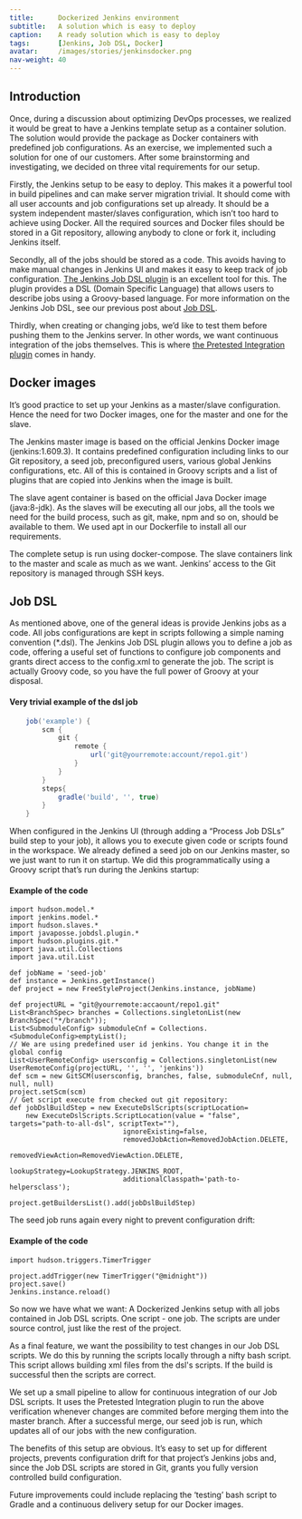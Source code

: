 ```yaml
---
title:      Dockerized Jenkins environment
subtitle:   A solution which is easy to deploy
caption:    A ready solution which is easy to deploy
tags:       [Jenkins, Job DSL, Docker]
avatar:     /images/stories/jenkinsdocker.png
nav-weight: 40
---
```


## Introduction

Once, during a discussion about optimizing DevOps processes, we realized it would be great to have a Jenkins template setup as a container solution. The solution would provide the package as Docker containers with predefined job configurations. As an exercise, we implemented such a solution for one of our customers. After some brainstorming and investigating, we decided on three vital requirements for our setup.

<!--break-->

Firstly, the Jenkins setup to be easy to deploy.
This makes it a powerful tool in build pipelines and can make server migration trivial. It should come with all user accounts and job configurations set up already. It should be a system independent master/slaves configuration, which isn’t too hard to achieve using Docker. All the required sources and Docker files should be stored in a Git repository, allowing anybody to clone or fork it, including Jenkins itself.

Secondly, all of the jobs should be stored as a code.
This avoids having to make manual changes in Jenkins UI and makes it easy to keep track of job configuration. [The Jenkins Job DSL plugin](https://wiki.jenkins-ci.org/display/JENKINS/Job+DSL+Plugin) is an excellent tool for this. The plugin provides a DSL (Domain Specific Language) that allows users to describe jobs using a Groovy-based language. For more information on the Jenkins Job DSL, see our previous post about [Job DSL](http://www.praqma.com/stories/delving-into-job-dsl/).

Thirdly, when  creating or changing jobs, we’d like to test them before pushing them to the Jenkins server. In other words, we want continuous integration of the jobs themselves. This is where [the Pretested Integration plugin](https://wiki.jenkins-ci.org/display/JENKINS/Pretested+Integration+Plugin) comes in handy.

## Docker images

It’s good practice to set up your Jenkins as a master/slave configuration. Hence the need for two Docker images, one for the master and one for the slave.

The Jenkins master image is based on the official Jenkins Docker image (jenkins:1.609.3).
It contains predefined configuration including links to our Git repository, a seed job, preconfigured users, various global Jenkins configurations, etc. All of this is contained in Groovy scripts and a list of plugins that are copied into Jenkins when the image is built.

The slave agent container is based on the official Java Docker image (java:8-jdk).
As the slaves will be executing all our jobs, all the tools we need for the build process, such as git, make, npm and so on, should be available to them. We used apt in our Dockerfile to install all our requirements.

The complete setup is run using docker-compose. The slave containers link to the master and scale as much as we want. Jenkins’ access to the Git repository is managed through SSH keys.

## Job DSL

As mentioned above, one of the general ideas is provide Jenkins jobs as a code. All jobs configurations are kept in scripts following a simple naming convention (*.dsl). The Jenkins Job DSL plugin allows you to define a job as code, offering a useful set of functions to configure job components and grants direct access to the config.xml to generate the job. The script is actually Groovy code, so you have the full power of Groovy at your disposal.

#### Very trivial example of the dsl job
``` groovy
	job('example') {
		scm {
			git {
				remote {
					url('git@yourremote:account/repo1.git')
				}
			}
		}
		steps{
			gradle('build', '', true)
		}
	}
```

When configured in the Jenkins UI (through adding a “Process Job DSLs” build step to your job), it allows you to execute given code or scripts found in the workspace. We already defined a seed job on our Jenkins master, so we just want to run it on startup. We did this programmatically using a Groovy script that’s run during the Jenkins startup:

#### Example of the code

	import hudson.model.*
	import jenkins.model.*
	import hudson.slaves.*
	import javaposse.jobdsl.plugin.*
	import hudson.plugins.git.*
	import java.util.Collections
	import java.util.List

	def jobName = 'seed-job'
	def instance = Jenkins.getInstance()
	def project = new FreeStyleProject(Jenkins.instance, jobName)

	def projectURL = "git@yourremote:accaount/repo1.git"
	List<BranchSpec> branches = Collections.singletonList(new BranchSpec("*/branch"));
	List<SubmoduleConfig> submoduleCnf = Collections.<SubmoduleConfig>emptyList();
	// We are using predefined user id jenkins. You change it in the global config
	List<UserRemoteConfig> usersconfig = Collections.singletonList(new UserRemoteConfig(projectURL, '', '', 'jenkins'))
	def scm = new GitSCM(usersconfig, branches, false, submoduleCnf, null, null, null)
	project.setScm(scm)
	// Get script execute from checked out git repository:
	def jobDslBuildStep = new ExecuteDslScripts(scriptLocation=
		new ExecuteDslScripts.ScriptLocation(value = "false", targets="path-to-all-dsl", scriptText=""),
	                            ignoreExisting=false,
	                            removedJobAction=RemovedJobAction.DELETE,
	                            removedViewAction=RemovedViewAction.DELETE,
	                            lookupStrategy=LookupStrategy.JENKINS_ROOT,
	                            additionalClasspath='path-to-helpersclass');

	project.getBuildersList().add(jobDslBuildStep)

The seed job runs again every night to prevent configuration drift:

#### Example of the code
	import hudson.triggers.TimerTrigger

	project.addTrigger(new TimerTrigger("@midnight"))
	project.save()
	Jenkins.instance.reload()

So now we have what we want: A Dockerized Jenkins setup with all jobs contained in Job DSL scripts. One script - one job. The scripts are under source control, just like the rest of the project.

As a final feature, we want the possibility to test changes in  our Job DSL scripts.
We do this by running the scripts locally through a nifty bash script. This script allows building xml files from the dsl's scripts. If the build is successful then the scripts are correct.

We set up a small pipeline to allow for continuous integration of our Job DSL scripts.
It uses the Pretested Integration plugin to run the above verification whenever changes are commited before merging them into the master branch. After a successful merge, our seed job is run, which updates all of our jobs with the new configuration.

The benefits of this setup are obvious. It’s easy to set up for different projects, prevents configuration drift for that project’s Jenkins jobs and, since the Job DSL scripts are stored in Git, grants you fully version controlled build configuration.

Future improvements could include replacing the ‘testing’ bash script to Gradle and a continuous delivery setup for our Docker images.
